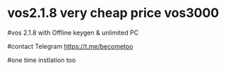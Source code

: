 # vos2.1.8  very cheap price vos3000

#vos 2.1.8 with Offline keygen & unlimited PC

#contact  Telegram https://t.me/becometoo

#one time instlation too
